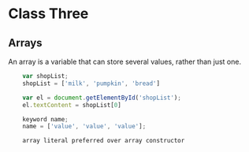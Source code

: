 # Class Three

## Arrays

  An array is a variable that can store several values, rather than just one. 

``` javascript  
    var shopList;
    shopList = ['milk', 'pumpkin', 'bread']

    var el = document.getElementById('shopList');
    el.textContent = shopList[0]

    keyword name;
    name = ['value', 'value', 'value'];

    array literal preferred over array constructor
```
